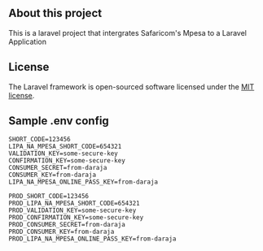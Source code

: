 ## About this project

This is a laravel project that intergrates Safaricom's Mpesa to a Laravel Application


## License

The Laravel framework is open-sourced software licensed under the [MIT license](https://opensource.org/licenses/MIT).

## Sample .env config

```
SHORT_CODE=123456
LIPA_NA_MPESA_SHORT_CODE=654321
VALIDATION_KEY=some-secure-key
CONFIRMATION_KEY=some-secure-key
CONSUMER_SECRET=from-daraja
CONSUMER_KEY=from-daraja
LIPA_NA_MPESA_ONLINE_PASS_KEY=from-daraja

PROD_SHORT_CODE=123456
PROD_LIPA_NA_MPESA_SHORT_CODE=654321
PROD_VALIDATION_KEY=some-secure-key
PROD_CONFIRMATION_KEY=some-secure-key
PROD_CONSUMER_SECRET=from-daraja
PROD_CONSUMER_KEY=from-daraja
PROD_LIPA_NA_MPESA_ONLINE_PASS_KEY=from-daraja

```

